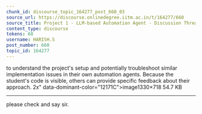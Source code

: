 ```yaml
---
chunk_id: discourse_topic_164277_post_660_03
source_url: https://discourse.onlinedegree.iitm.ac.in/t/164277/660
source_title: Project 1 - LLM-based Automation Agent - Discussion Thread [TDS Jan 2025]
content_type: discourse
tokens: 68
username: HARISH.S
post_number: 660
topic_id: 164277
---
```


 to understand the project's setup and potentially troubleshoot similar implementation issues in their own automation agents. Because the student's code is visible, others can provide specific feedback about their approach. 2x" data-dominant-color="12171C">image1330×718 54.7 KB

---

please check and say sir.
